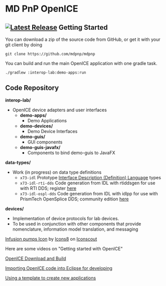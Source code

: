 # MD PnP OpenICE

[![Latest Release](https://img.shields.io/github/release/mdpnp/mdpnp.svg)](https://github.com/mdpnp/mdpnp/releases/latest)
Getting Started
---------------

You can download a zip of the source code from GitHub, or get it with your git client by doing

    git clone https://github.com/mdpnp/mdpnp

You can build and run the main OpenICE application with one gradle task.

    ./gradlew :interop-lab:demo-apps:run


Code Repository
---------------

__interop-lab/__
* OpenICE device adapters and user interfaces
    * __demo-apps/__
        * Demo Applications
    * __demo-devices/__
        * Demo Device Interfaces
    * __demo-guis/__
        * GUI components
    * __demo-guis-javafx/__
        * Components to bind demo-guis to JavaFX

__data-types/__
* Work (in progress) on data type definitions
    * <code>x73-idl</code>  Prototype [Interface Description (Definition) Language](http://en.wikipedia.org/wiki/Interface_description_language) types
    * <code>x73-idl-rti-dds</code>  Code generation from IDL with rtiddsgen for use with RTI DDS; register [here](http://www.rti.com/downloads/rti-dds.html)
    * <code>x73-idl-ospl-dds</code>  Code generation from IDL with idlpp for use with PrismTech OpenSplice DDS; community edition [here](http://www.prismtech.com/dds-community)

__devices/__
* Implementation of device protocols for lab devices.
* To be used in conjunction with other components that provide nomenclature, information model translation, and messaging

<a href="https://iconscout.com/icons/infusion-pumps" target="_blank">Infusion pumps Icon</a> by <a href="https://iconscout.com/contributors/icons8">Icons8</a> on <a href="https://iconscout.com">Iconscout</a>

Here are some videos on "Getting started with OpenICE"

[OpenICE Download and Build](https://vimeo.com/410273636)

[Importing OpenICE code into Eclipse for developing](https://vimeo.com/410685721)

[Using a template to create new applications](https://player.vimeo.com/video/761590094)

